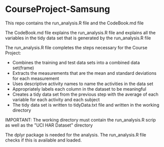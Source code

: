 # CourseProject-Samsung

This repo contains the run_analysis.R file and the CodeBook.md file

The CodeBook.md file explains the run_analysis.R file and explains all the variables in the tidy data set that is generated by the run_analysis.R file

The run_analysis.R file completes the steps necessary for the Course Project:
* Combines the training and test data sets into a combined data set(frame)
* Extracts the measurements that are the mean and standard deviations for each measurement
* Uses descriptive activity names to name the activities in the data set
* Appropriately labels each column in the dataset to be meaningful
* Creates a tidy data set from the previous step with the average of each variable for each activity and each subject
* The tidy data set is written to tidyData.txt file and written in the working directory

IMPORTANT: The working directory must contain the run_analysis.R scrip as well as the "UCI HAR Dataset" directory

The dplyr package is needed for the analysis. The run_analysis.R file checks if this is available and loaded.




